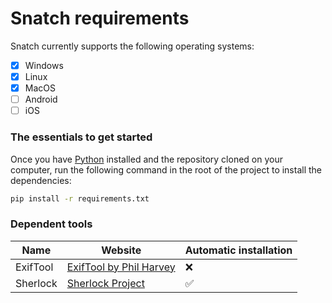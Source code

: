 # Snatch requirements

Snatch currently supports the following operating systems:
 - [x] Windows
 - [x] Linux
 - [x] MacOS
 - [ ] Android
 - [ ] iOS

### The essentials to get started
Once you have [Python](https://www.python.org/) installed and the repository cloned on your computer, run the following command in the root of the project to install the dependencies:

```bash
pip install -r requirements.txt
```

### Dependent tools

| Name                            | Website                                              | Automatic installation  |
|-------------------------------- |------------------------------------------------------|-------------------------|
| ExifTool                        | [ExifTool by Phil Harvey](https://exiftool.org/)     | ❌                     |
| Sherlock	                      | [Sherlock Project](https://sherlockproject.xyz/)     | ✅                     |